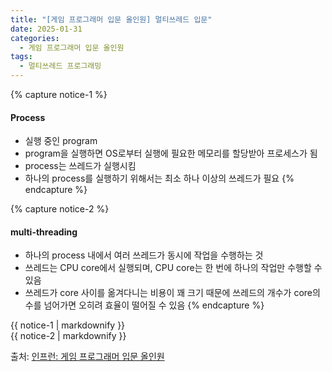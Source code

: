 ```yaml
---
title: "[게임 프로그래머 입문 올인원] 멀티쓰레드 입문"
date: 2025-01-31
categories:
  - 게임 프로그래머 입문 올인원
tags:
  - 멀티쓰레드 프로그래밍
---
```




{% capture notice-1 %}
#### Process

* 실행 중인 program
* program을 실행하면 OS로부터 실행에 필요한 메모리를 할당받아 프로세스가 됨
* process는 쓰레드가 실행시킴
* 하나의 process를 실행하기 위해서는 최소 하나 이상의 쓰레드가 필요
{% endcapture %}

{% capture notice-2 %}
#### multi-threading

* 하나의 process 내에서 여러 쓰레드가 동시에 작업을 수행하는 것
* 쓰레드는 CPU core에서 실행되며, CPU core는 한 번에 하나의 작업만 수행할 수 있음
* 쓰레드가 core 사이를 옮겨다니는 비용이 꽤 크기 때문에 쓰레드의 개수가 core의 수를 넘어가면 오히려 효율이 떨어질 수 있음
{% endcapture %}

<div class="notice">
  {{ notice-1 | markdownify }}
</div>

<div class="notice">
  {{ notice-2 | markdownify }}
</div>

출처: [인프런: 게임 프로그래머 입문 올인원][source]

[source]: https://www.inflearn.com/course/%EA%B2%8C%EC%9E%84-%ED%94%84%EB%A1%9C%EA%B7%B8%EB%9E%98%EB%A8%B8-%EC%9E%85%EB%AC%B8-%EC%98%AC%EC%9D%B8%EC%9B%90-rookiss/dashboard
